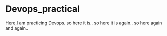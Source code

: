 # Devops_practical
Here,I am practicing Devops.
so here it is..
so here it is again..
so here again and again..
